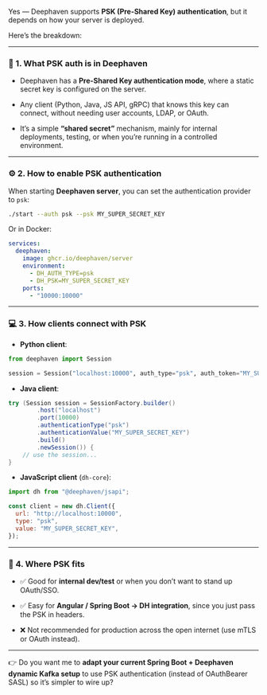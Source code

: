 

Yes — Deephaven supports **PSK (Pre-Shared Key) authentication**, but it depends on how your server is deployed.

Here’s the breakdown:

---

### 🔑 1. What PSK auth is in Deephaven

- Deephaven has a **Pre-Shared Key authentication mode**, where a static secret key is configured on the server.
    
- Any client (Python, Java, JS API, gRPC) that knows this key can connect, without needing user accounts, LDAP, or OAuth.
    
- It’s a simple **“shared secret”** mechanism, mainly for internal deployments, testing, or when you’re running in a controlled environment.
    

---

### ⚙️ 2. How to enable PSK authentication

When starting **Deephaven server**, you can set the authentication provider to `psk`:

```bash
./start --auth psk --psk MY_SUPER_SECRET_KEY
```

Or in Docker:

```yaml
services:
  deephaven:
    image: ghcr.io/deephaven/server
    environment:
      - DH_AUTH_TYPE=psk
      - DH_PSK=MY_SUPER_SECRET_KEY
    ports:
      - "10000:10000"
```

---

### 💻 3. How clients connect with PSK

- **Python client**:
    

```python
from deephaven import Session

session = Session("localhost:10000", auth_type="psk", auth_token="MY_SUPER_SECRET_KEY")
```

- **Java client**:
    

```java
try (Session session = SessionFactory.builder()
        .host("localhost")
        .port(10000)
        .authenticationType("psk")
        .authenticationValue("MY_SUPER_SECRET_KEY")
        .build()
        .newSession()) {
    // use the session...
}
```

- **JavaScript client** (`dh-core`):
    

```js
import dh from "@deephaven/jsapi";

const client = new dh.Client({
  url: "http://localhost:10000",
  type: "psk",
  value: "MY_SUPER_SECRET_KEY",
});
```

---

### 📌 4. Where PSK fits

- ✅ Good for **internal dev/test** or when you don’t want to stand up OAuth/SSO.
    
- ✅ Easy for **Angular / Spring Boot → DH integration**, since you just pass the PSK in headers.
    
- ❌ Not recommended for production across the open internet (use mTLS or OAuth instead).
    

---

👉 Do you want me to **adapt your current Spring Boot + Deephaven dynamic Kafka setup** to use PSK authentication (instead of OAuthBearer SASL) so it’s simpler to wire up?